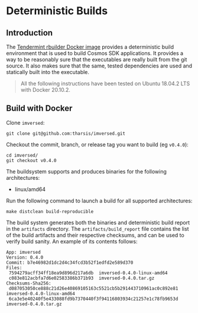 # Deterministic Builds

## Introduction

The [Tendermint rbuilder Docker image](https://github.com/tendermint/images/tree/master/rbuilder) provides a deterministic build environment that is used to build Cosmos SDK applications. It provides a way to be reasonably sure that the executables are really built from the git source. It also makes sure that the same, tested dependencies are used and statically built into the executable.

> All the following instructions have been tested on Ubuntu 18.04.2 LTS with Docker 20.10.2.

## Build with Docker

Clone `imversed`:

```text
git clone git@github.com:tharsis/imversed.git
```
Checkout the commit, branch, or release tag you want to build (eg `v0.4.0`):

```text
cd imversed/
git checkout v0.4.0
```

The buildsystem supports and produces binaries for the following architectures:

* linux/amd64

Run the following command to launch a build for all supported architectures:

```text
make distclean build-reproducible
```

The build system generates both the binaries and deterministic build report in the `artifacts` directory. The `artifacts/build_report` file contains the list of the build artifacts and their respective checksums, and can be used to verify build sanity. An example of its contents follows:

```text
App: imversed
Version: 0.4.0
Commit: b7e46982d1dc2d4c34fcd3b52f1edfd2e589d370
Files:
 7594279acff34ff18ea9d896d217a6db  imversed-0.4.0-linux-amd64
 c083e812acbfa7d6e02583386b371b93  imversed-0.4.0.tar.gz
Checksums-Sha256:
 d087053050ce888c21d26e40869105163c5521cb5b291443710961ac0c892e81  imversed-0.4.0-linux-amd64
 6ca3e5e40240f5e433088fd9b7370440f3f94116803934c21257e1c78fb9653d  imversed-0.4.0.tar.gz
```
